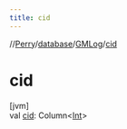 ```yaml
---
title: cid
---
```

//[Perry](../../../index.html)/[database](../index.html)/[GMLog](index.html)/[cid](cid.html)



# cid



[jvm]\
val [cid](cid.html): Column&lt;[Int](https://kotlinlang.org/api/latest/jvm/stdlib/kotlin/-int/index.html)&gt;




